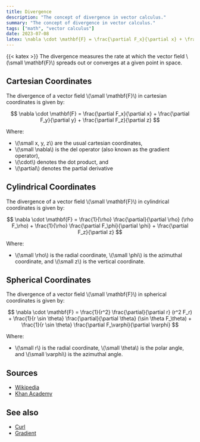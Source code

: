 ```yaml
---
title: Divergence
description: "The concept of divergence in vector calculus."
summary: "The concept of divergence in vector calculus."
tags: ["math", "vector calculus"]
date: 2023-07-08
latex: \nabla \cdot \mathbf{F} = \frac{\partial F_x}{\partial x} + \frac{\partial F_y}{\partial y} + \frac{\partial F_z}{\partial z}
---
```


{{< katex >}}
The divergence measures the rate at which the vector field \\(\small \mathbf{F}\\) spreads out or converges at a given point in space.

## Cartesian Coordinates
The divergence of a vector field \\(\small \mathbf{F}\\) in cartesian coordinates is given by:

$$ \nabla \cdot \mathbf{F}  = \frac{\partial F_x}{\partial x} + \frac{\partial F_y}{\partial y} + \frac{\partial F_z}{\partial z} $$

Where:
- \\(\small x, y, z\\) are the usual cartesian coordinates,
- \\(\small \nabla\\) is the del operator (also known as the gradient operator),
- \\(\cdot\\) denotes the dot product, and
- \\(\partial\\) denotes the partial derivative

## Cylindrical Coordinates

The divergence of a vector field \\(\small \mathbf{F}\\) in cylindrical coordinates is given by:

$$ \nabla \cdot \mathbf{F}  = \frac{1}{\rho} \frac{\partial}{\partial \rho} (\rho F_\rho) + \frac{1}{\rho} \frac{\partial F_\phi}{\partial \phi} + \frac{\partial F_z}{\partial z} $$

Where:
- \\(\small \rho\\) is the radial coordinate, \\(\small \phi\\) is the azimuthal coordinate, and \\(\small z\\) is the vertical coordinate.

## Spherical Coordinates

The divergence of a vector field \\(\small \mathbf{F}\\) in spherical coordinates is given by:

$$ \nabla \cdot \mathbf{F}  = \frac{1}{r^2} \frac{\partial}{\partial r} (r^2 F_r) + \frac{1}{r \sin \theta} \frac{\partial}{\partial \theta} (\sin \theta F_\theta) + \frac{1}{r \sin \theta} \frac{\partial F_\varphi}{\partial \varphi} $$

Where:
- \\(\small r\\) is the radial coordinate, \\(\small \theta\\) is the polar angle, and \\(\small \varphi\\) is the azimuthal angle.

## Sources

- [Wikipedia](https://en.wikipedia.org/wiki/Divergence)
- [Khan Academy](https://www.khanacademy.org/math/multivariable-calculus/divergence-and-curl-grad/defining-divergence/v/definition-of-divergence)

## See also
- [Curl](/formulas/curl/)
- [Gradient](/formulas/gradient/)
